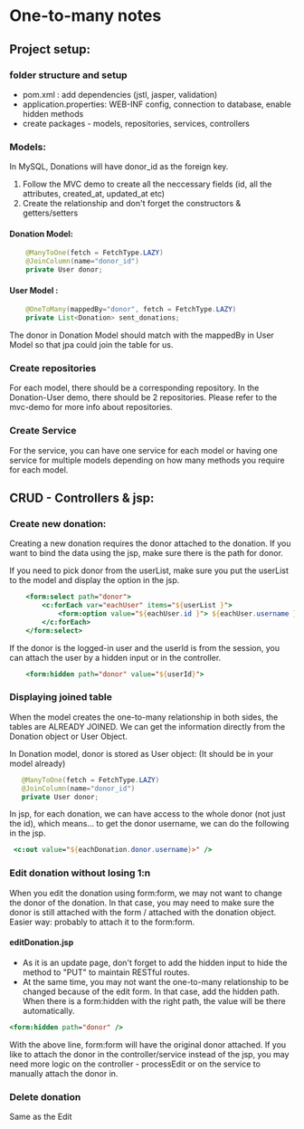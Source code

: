 # One-to-many notes

## Project setup:
### folder structure and setup
- pom.xml : add dependencies (jstl, jasper, validation)
- application.properties: WEB-INF config, connection to database, enable hidden methods
- create packages - models, repositories, services, controllers

### Models:
In MySQL, Donations will have donor_id as the foreign key. 
1. Follow the MVC demo to create all the neccessary fields (id, all the attributes, created_at, updated_at etc)
1. Create the relationship and don't forget the constructors & getters/setters

#### Donation Model: 
```java
    @ManyToOne(fetch = FetchType.LAZY)
    @JoinColumn(name="donor_id")
    private User donor;
```

#### User Model :   
```java
    @OneToMany(mappedBy="donor", fetch = FetchType.LAZY)
    private List<Donation> sent_donations;
```
The donor in Donation Model should match with the mappedBy in User Model so that jpa could join the table for us. 

### Create repositories
For each model, there should be a corresponding repository. In the Donation-User demo, there should be 2 repositories. Please refer to the mvc-demo for more info about repositories.
### Create Service
For the service, you can have one service for each model or having one service for multiple models depending on how many methods you require for each model. 

## CRUD - Controllers & jsp:

### Create new donation:
Creating a new donation requires the donor attached to the donation. If you want to bind the data using the jsp, make sure there is the path for donor. 

If you need to pick donor from the userList, make sure you put the userList to the model and display the option in the jsp. 
```jsp
    <form:select path="donor">
        <c:forEach var="eachUser" items="${userList }">
            <form:option value="${eachUser.id }"> ${eachUser.username } - ${eachUser.email }</form:option>
        </c:forEach>
    </form:select>
```

If the donor is the logged-in user and the userId is from the session, you can attach the user by a hidden input or in the controller. 
```jsp
    <form:hidden path="donor" value="${userId}">
```

### Displaying joined table
When the model creates the one-to-many relationship in both sides, the tables are ALREADY JOINED. We can get the information directly from the Donation object or User Object. 

In Donation model, donor is stored as User object: (It should be in your model already)
 ```java 
    @ManyToOne(fetch = FetchType.LAZY)
    @JoinColumn(name="donor_id")
    private User donor;
```

In jsp, for each donation, we can have access to the whole donor (not just the id), which means... to get the donor username, we can do the following in the jsp. 
```jsp
 <c:out value="${eachDonation.donor.username}>" /> 
 ```

### Edit donation without losing 1:n
When you edit the donation using form:form, we may not want to change the donor of the donation. In that case, you may need to make sure the donor is still attached with the form / attached with the donation object. Easier way: probably to attach it to the form:form.

#### editDonation.jsp
- As it is an update page, don't forget to add the hidden input to hide the method to "PUT" to maintain RESTful routes. 
- At the same time, you may not want the one-to-many relationship to be changed because of the edit form. In that case, add the hidden path. When there is a form:hidden with the right path, the value will be there automatically. 
```jsp 
<form:hidden path="donor" />
```
With the above line, form:form will have the original donor attached. If you like to attach the donor in the controller/service instead of the jsp, you may need more logic on the controller - processEdit or on the service to manually attach the donor in. 


### Delete donation
Same as the Edit